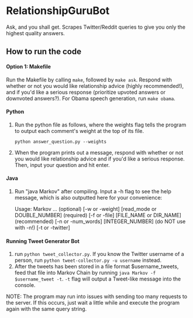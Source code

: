 # RelationshipGuruBot
Ask, and you shall get. Scrapes Twitter/Reddit queries to give you only the highest quality answers.

## How to run the code
#### Option 1: Makefile
Run the Makefile by calling `make`, followed by `make ask`. Respond with whether or not you would like relationship advice (highly recommended!), and if you'd like a serious response (prioritize upvoted answers or downvoted answers?). For Obama speech generation, run `make obama`.
#### Python
1. Run the python file as follows, where the weights flag tells the program to output each comment's weight at the top of its file. 

    `python answer_question.py --weights`
2. When the program prints out a message, respond with whether or not you would like relationship advice and if you'd like a serious response. Then, input your question and hit enter.
#### Java
1.  Run "java Markov" after compiling. Input a -h flag to see the help message, which is also outputted here for your convenience:

    Usage: Markov ...
    (optional) \[-w or -weight\] \[read_mode or DOUBLE_NUMBER\]
    (required) \[-f or -file\] \[FILE_NAME or DIR_NAME\]
    (recommended) \[-n or -num_words\] \[INTEGER_NUMBER\]
    (do NOT use with -n!) \[-t or -twitter\]

#### Running Tweet Generator Bot
1. run `python tweet_collector.py`. If you know the Twitter username of a person, run `python tweet-collector.py -u username` instead.
2. After the tweets has been stored in a file format $username_tweets, feed that file into Markov Chain by running `java Markov -f $username_tweet -t`. `-t` flag will output a Tweet-like message into the console.

NOTE: The program may run into issues with sending too many requests to the server. If this occurs, just wait a little while and execute the program again with the same query string.
